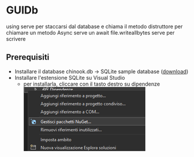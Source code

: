 # GUIDb
using serve per staccarsi dal database e chiama il metodo distruttore
per chiamare un metodo Async serve un await 
file.writeallbytes serve per scrivere
## Prerequisiti
* Installare il database chinook.db -> SQLite sample database ([download](https://www.sqlitetutorial.net/wp-content/uploads/2018/03/chinook.zip))
* Installare l'estensione SQLite su Visual Studio
  * per installarla, cliccare con il tasto destro su dipendenze
![estensione](https://github.com/Sateoo/GUIDb/blob/main/salvi.matteo.4h.GUIDb/salvi.matteo.4h.GUIDb/immagini/per%20libreria.png)
